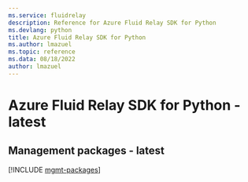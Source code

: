 ```yaml
---
ms.service: fluidrelay
description: Reference for Azure Fluid Relay SDK for Python
ms.devlang: python
title: Azure Fluid Relay SDK for Python
ms.author: lmazuel
ms.topic: reference
ms.data: 08/18/2022
author: lmazuel
---
```

# Azure Fluid Relay SDK for Python - latest

## Management packages - latest
[!INCLUDE [mgmt-packages](fluid-relay-mgmt-index.md)]